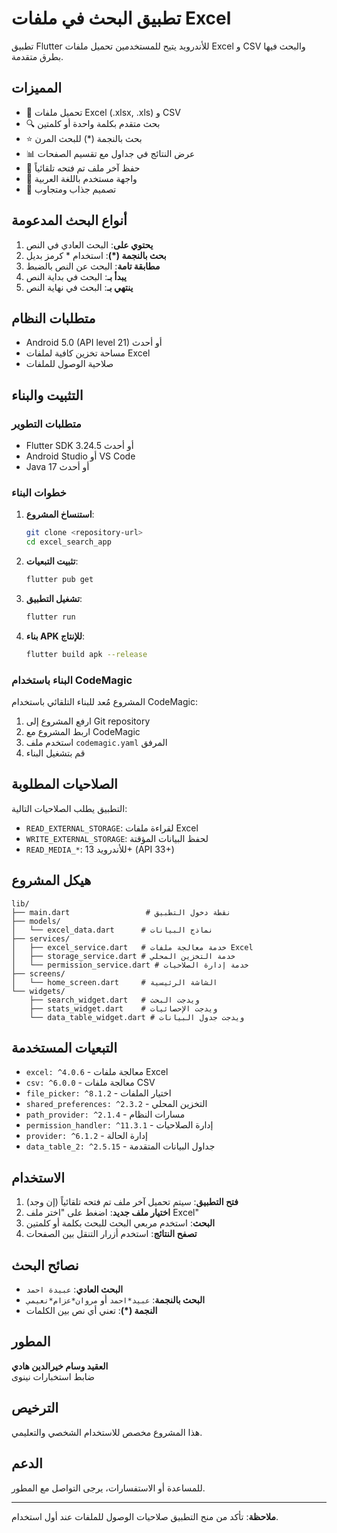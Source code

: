 # تطبيق البحث في ملفات Excel

تطبيق Flutter للأندرويد يتيح للمستخدمين تحميل ملفات Excel و CSV والبحث فيها بطرق متقدمة.

## المميزات

- 📁 تحميل ملفات Excel (.xlsx, .xls) و CSV
- 🔍 بحث متقدم بكلمة واحدة أو كلمتين
- ⭐ بحث بالنجمة (*) للبحث المرن
- 📊 عرض النتائج في جداول مع تقسيم الصفحات
- 💾 حفظ آخر ملف تم فتحه تلقائياً
- 📱 واجهة مستخدم باللغة العربية
- 🎨 تصميم جذاب ومتجاوب

## أنواع البحث المدعومة

1. **يحتوي على**: البحث العادي في النص
2. **بحث بالنجمة (*)**: استخدام * كرمز بديل
3. **مطابقة تامة**: البحث عن النص بالضبط
4. **يبدأ بـ**: البحث في بداية النص
5. **ينتهي بـ**: البحث في نهاية النص

## متطلبات النظام

- Android 5.0 (API level 21) أو أحدث
- مساحة تخزين كافية لملفات Excel
- صلاحية الوصول للملفات

## التثبيت والبناء

### متطلبات التطوير

- Flutter SDK 3.24.5 أو أحدث
- Android Studio أو VS Code
- Java 17 أو أحدث

### خطوات البناء

1. **استنساخ المشروع**:
   ```bash
   git clone <repository-url>
   cd excel_search_app
   ```

2. **تثبيت التبعيات**:
   ```bash
   flutter pub get
   ```

3. **تشغيل التطبيق**:
   ```bash
   flutter run
   ```

4. **بناء APK للإنتاج**:
   ```bash
   flutter build apk --release
   ```

### البناء باستخدام CodeMagic

المشروع مُعد للبناء التلقائي باستخدام CodeMagic:

1. ارفع المشروع إلى Git repository
2. اربط المشروع مع CodeMagic
3. استخدم ملف `codemagic.yaml` المرفق
4. قم بتشغيل البناء

## الصلاحيات المطلوبة

التطبيق يطلب الصلاحيات التالية:

- `READ_EXTERNAL_STORAGE`: لقراءة ملفات Excel
- `WRITE_EXTERNAL_STORAGE`: لحفظ البيانات المؤقتة
- `READ_MEDIA_*`: للأندرويد 13+ (API 33+)

## هيكل المشروع

```
lib/
├── main.dart                 # نقطة دخول التطبيق
├── models/
│   └── excel_data.dart      # نماذج البيانات
├── services/
│   ├── excel_service.dart   # خدمة معالجة ملفات Excel
│   ├── storage_service.dart # خدمة التخزين المحلي
│   └── permission_service.dart # خدمة إدارة الصلاحيات
├── screens/
│   └── home_screen.dart     # الشاشة الرئيسية
└── widgets/
    ├── search_widget.dart   # ويدجت البحث
    ├── stats_widget.dart    # ويدجت الإحصائيات
    └── data_table_widget.dart # ويدجت جدول البيانات
```

## التبعيات المستخدمة

- `excel: ^4.0.6` - معالجة ملفات Excel
- `csv: ^6.0.0` - معالجة ملفات CSV
- `file_picker: ^8.1.2` - اختيار الملفات
- `shared_preferences: ^2.3.2` - التخزين المحلي
- `path_provider: ^2.1.4` - مسارات النظام
- `permission_handler: ^11.3.1` - إدارة الصلاحيات
- `provider: ^6.1.2` - إدارة الحالة
- `data_table_2: ^2.5.15` - جداول البيانات المتقدمة

## الاستخدام

1. **فتح التطبيق**: سيتم تحميل آخر ملف تم فتحه تلقائياً (إن وجد)
2. **اختيار ملف جديد**: اضغط على "اختر ملف Excel"
3. **البحث**: استخدم مربعي البحث للبحث بكلمة أو كلمتين
4. **تصفح النتائج**: استخدم أزرار التنقل بين الصفحات

## نصائح البحث

- **البحث العادي**: `عبيدة احمد`
- **البحث بالنجمة**: `عبيد*احمد` أو `مروان*عزام*نعيمي`
- **النجمة (*)**: تعني أي نص بين الكلمات

## المطور

**العقيد وسام خيرالدين هادي**  
ضابط استخبارات نينوى

## الترخيص

هذا المشروع مخصص للاستخدام الشخصي والتعليمي.

## الدعم

للمساعدة أو الاستفسارات، يرجى التواصل مع المطور.

---

**ملاحظة**: تأكد من منح التطبيق صلاحيات الوصول للملفات عند أول استخدام.

